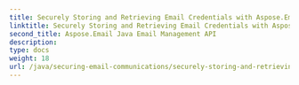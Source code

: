 ```yaml
---
title: Securely Storing and Retrieving Email Credentials with Aspose.Email
linktitle: Securely Storing and Retrieving Email Credentials with Aspose.Email
second_title: Aspose.Email Java Email Management API
description: 
type: docs
weight: 18
url: /java/securing-email-communications/securely-storing-and-retrieving-email-credentials/
---
```

